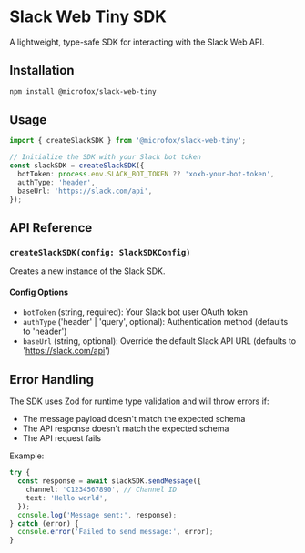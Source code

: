 # Slack Web Tiny SDK

A lightweight, type-safe SDK for interacting with the Slack Web API.

## Installation

```bash
npm install @microfox/slack-web-tiny
```

## Usage

```typescript
import { createSlackSDK } from '@microfox/slack-web-tiny';

// Initialize the SDK with your Slack bot token
const slackSDK = createSlackSDK({
  botToken: process.env.SLACK_BOT_TOKEN ?? 'xoxb-your-bot-token',
  authType: 'header',
  baseUrl: 'https://slack.com/api',
});
```

## API Reference

### `createSlackSDK(config: SlackSDKConfig)`

Creates a new instance of the Slack SDK.

#### Config Options

- `botToken` (string, required): Your Slack bot user OAuth token
- `authType` ('header' | 'query', optional): Authentication method (defaults to 'header')
- `baseUrl` (string, optional): Override the default Slack API URL (defaults to 'https://slack.com/api')

## Error Handling

The SDK uses Zod for runtime type validation and will throw errors if:

- The message payload doesn't match the expected schema
- The API response doesn't match the expected schema
- The API request fails

Example:

```typescript
try {
  const response = await slackSDK.sendMessage({
    channel: 'C1234567890', // Channel ID
    text: 'Hello world',
  });
  console.log('Message sent:', response);
} catch (error) {
  console.error('Failed to send message:', error);
}
```
